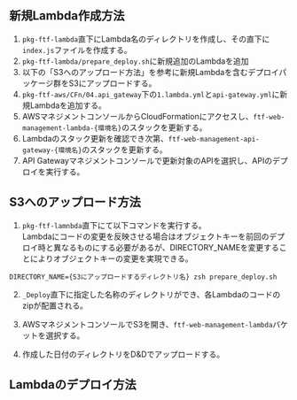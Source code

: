 ## 新規Lambda作成方法
1. `pkg-ftf-lambda`直下にLambda名のディレクトリを作成し、その直下に`index.js`ファイルを作成する。
2. `pkg-ftf-lambda/prepare_deploy.sh`に新規追加のLambdaを追加
3. 以下の「S3へのアップロード方法」を参考に新規Lambdaを含むデプロイパッケージ群をS3にアップロードする。
4. `pkg-ftf-aws/CFn/04.api_gateway`下の`1.lambda.yml`と`api-gateway.yml`に新規Lambdaを追加する。
5. AWSマネジメントコンソールからCloudFormationにアクセスし、`ftf-web-management-lambda-{環境名}`のスタックを更新する。
6. Lambdaのスタック更新を確認でき次第、`ftf-web-management-api-gateway-{環境名}`のスタックを更新する。
7. API Gatewayマネジメントコンソールで更新対象のAPIを選択し、APIのデプロイを実行する。

## S3へのアップロード方法
1. `pkg-ftf-lamnbda`直下にて以下コマンドを実行する。  
Lambdaにコードの変更を反映させる場合はオブジェクトキーを前回のデプロイ時と異なるものにする必要があるが、DIRECTORY_NAMEを変更することによりオブジェクトキーの変更を実現できる。

```shell
DIRECTORY_NAME={S3にアップロードするディレクトリ名} zsh prepare_deploy.sh
```

2. `_Deploy`直下に指定した名称のディレクトリができ、各Lambdaのコードのzipが配置される。

3. AWSマネジメントコンソールでS3を開き、`ftf-web-management-lambda`バケットを選択する。

4. 作成した日付のディレクトリをD&Dでアップロードする。

## Lambdaのデプロイ方法
